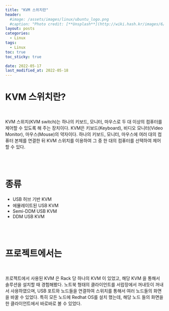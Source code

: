 ```yaml
---
title: "KVM 스위치란"
header:
  #image: /assets/images/linux/ubuntu_logo.png
  #caption: "Photo credit: [**Unsplash**](http://wiki.hash.kr/images/6/6e/%EC%9A%B0%EB%B6%84%ED%88%AC_%EB%A1%9C%EA%B3%A0.png)"
layout: posts
categories:
  - Linux
tags:
  - Linux
toc: true
toc_sticky: true

date: 2022-05-17
last_modified_at: 2022-05-18
---
```


# KVM 스위치란?

<br>

KVM 스위치(KVM switch)는 하나의 키보드, 모니터, 마우스로 두 대 이상의 컴퓨터를 제어할 수 있도록 해 주는 장치이다. KVM은 키보드(Keyboard), 비디오 모니터(Video Monitor), 마우스(Mouse)의 약자이다. 하나의 키보드, 모니터, 마우스에 여러 대의 컴퓨터 본체를 연결한 뒤 KVM 스위치를 이용하여 그 중 한 대의 컴퓨터를 선택하여 제어할 수 있다.

<br><br>

# 종류

- USB 허브 기반 KVM
- 에뮬레이트된 USB KVM
- Semi-DDM USB KVM
- DDM USB KVM

<br><br>

# 프로젝트에서는

<br>

프로젝트에서 사용된 KVM 은 Rack 당 하나의 KVM 이 있었고, 해당 KVM 을 통해서 솔루션을 설치할 때 경험해봤다. 노트북 형태의 클라이언트를 서랍장에서 꺼내듯이 꺼내서 사용하였으며, USB 포트와 노드들을 연결하여 스위치를 통해서 여러 노드들의 화면을 바꿀 수 있었다. 특히 모든 노드에 Redhat OS를 설치 했는데, 해당 노드 들의 화면을 한 클라이언트에서 바로바로 볼 수 있었다.
